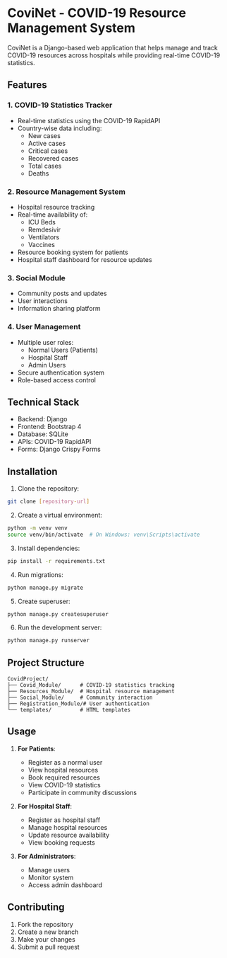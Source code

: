 # CoviNet - COVID-19 Resource Management System

CoviNet is a Django-based web application that helps manage and track COVID-19 resources across hospitals while providing real-time COVID-19 statistics.

## Features

### 1. COVID-19 Statistics Tracker
- Real-time statistics using the COVID-19 RapidAPI
- Country-wise data including:
  - New cases
  - Active cases
  - Critical cases
  - Recovered cases
  - Total cases
  - Deaths

### 2. Resource Management System
- Hospital resource tracking
- Real-time availability of:
  - ICU Beds
  - Remdesivir
  - Ventilators
  - Vaccines
- Resource booking system for patients
- Hospital staff dashboard for resource updates

### 3. Social Module
- Community posts and updates
- User interactions
- Information sharing platform

### 4. User Management
- Multiple user roles:
  - Normal Users (Patients)
  - Hospital Staff
  - Admin Users
- Secure authentication system
- Role-based access control

## Technical Stack

- Backend: Django
- Frontend: Bootstrap 4
- Database: SQLite
- APIs: COVID-19 RapidAPI
- Forms: Django Crispy Forms

## Installation

1. Clone the repository:
```bash
git clone [repository-url]
```

2. Create a virtual environment:
```bash
python -m venv venv
source venv/bin/activate  # On Windows: venv\Scripts\activate
```

3. Install dependencies:
```bash
pip install -r requirements.txt
```

4. Run migrations:
```bash
python manage.py migrate
```

5. Create superuser:
```bash
python manage.py createsuperuser
```

6. Run the development server:
```bash
python manage.py runserver
```

## Project Structure

```
CovidProject/
├── Covid_Module/      # COVID-19 statistics tracking
├── Resources_Module/  # Hospital resource management
├── Social_Module/     # Community interaction
├── Registration_Module/# User authentication
└── templates/         # HTML templates
```

## Usage

1. **For Patients**:
   - Register as a normal user
   - View hospital resources
   - Book required resources
   - View COVID-19 statistics
   - Participate in community discussions

2. **For Hospital Staff**:
   - Register as hospital staff
   - Manage hospital resources
   - Update resource availability
   - View booking requests

3. **For Administrators**:
   - Manage users
   - Monitor system
   - Access admin dashboard

## Contributing

1. Fork the repository
2. Create a new branch
3. Make your changes
4. Submit a pull request
